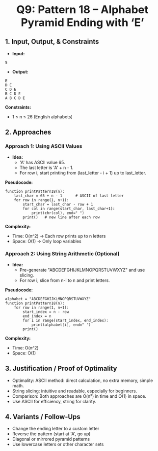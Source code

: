
<h1 style="text-align:center; font-size:2.5em; font-weight:bold;">Q9: Pattern 18 – Alphabet Pyramid Ending with ‘E’</h1>

## 1. Input, Output, & Constraints

- **Input:**
```text
5
```

- **Output:**
```text
E
D E
C D E
B C D E
A B C D E
```

**Constraints:**
- 1 ≤ n ≤ 26 (English alphabets)

## 2. Approaches

### Approach 1: Using ASCII Values

- **Idea:**
  - 'A' has ASCII value 65.
  - The last letter is 'A' + n - 1.
  - For row i, start printing from (last_letter - i + 1) up to last_letter.

**Pseudocode:**
```text
function printPattern18(n):
    last_char = 65 + n - 1      # ASCII of last letter
    for row in range(1, n+1):
        start_char = last_char - row + 1
        for col in range(start_char, last_char+1):
            print(chr(col), end=" ")
        print()   # new line after each row
```

**Complexity:**
- Time: O(n^2) → Each row prints up to n letters
- Space: O(1) → Only loop variables

### Approach 2: Using String Arithmetic (Optional)

- **Idea:**
  - Pre-generate "ABCDEFGHIJKLMNOPQRSTUVWXYZ" and use slicing.
  - For row i, slice from n-i to n and print letters.

**Pseudocode:**
```text
alphabet = "ABCDEFGHIJKLMNOPQRSTUVWXYZ"
function printPattern18(n):
    for row in range(1, n+1):
        start_index = n - row
        end_index = n
        for i in range(start_index, end_index):
            print(alphabet[i], end=" ")
        print()
```

**Complexity:**
- Time: O(n^2)
- Space: O(1)

## 3. Justification / Proof of Optimality

- Optimality: ASCII method: direct calculation, no extra memory, simple math.
- String slicing: intuitive and readable, especially for beginners.
- Comparison: Both approaches are O(n²) in time and O(1) in space.
- Use ASCII for efficiency, string for clarity.

## 4. Variants / Follow-Ups

- Change the ending letter to a custom letter
- Reverse the pattern (start at 'A', go up)
- Diagonal or mirrored pyramid patterns
- Use lowercase letters or other character sets

